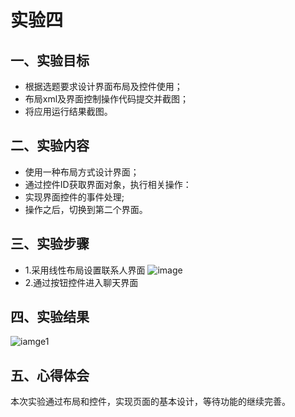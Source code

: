 #  实验四

## 一、实验目标

- 根据选题要求设计界面布局及控件使用；
- 布局xml及界面控制操作代码提交并截图；
- 将应用运行结果截图。

## 二、实验内容

- 使用一种布局方式设计界面；
- 通过控件ID获取界面对象，执行相关操作：
- 实现界面控件的事件处理;
- 操作之后，切换到第二个界面。

## 三、实验步骤

- 1.采用线性布局设置联系人界面
![image](https://raw.githubusercontent.com/Cai-J/android-labs-2020/master/students/net1814080903231/Lab/lab_4_1.jpg)
- 2.通过按钮控件进入聊天界面 

## 四、实验结果

![iamge1](https://raw.githubusercontent.com/Cai-J/android-labs-2020/master/students/net1814080903231/Lab/lab_4_2.jpg)

## 五、心得体会

本次实验通过布局和控件，实现页面的基本设计，等待功能的继续完善。
